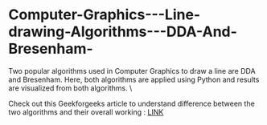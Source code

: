 # Computer-Graphics---Line-drawing-Algorithms---DDA-And-Bresenham-
Two popular algorithms used in Computer Graphics to draw a line are DDA and Bresenham. Here, both algorithms are applied using Python and results are visualized from both algorithms. \

Check out this Geekforgeeks article to understand difference between the two algorithms and their overall working : [LINK](https://www.geeksforgeeks.org/comparions-between-dda-and-bresenham-line-drawing-algorithm/)
